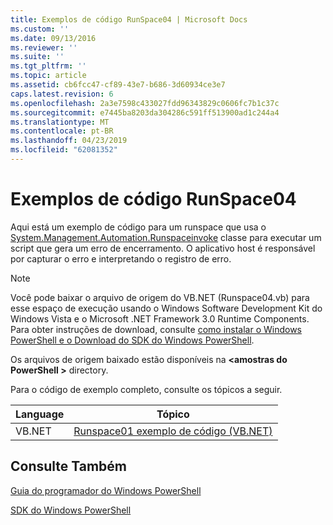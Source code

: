 ```yaml
---
title: Exemplos de código RunSpace04 | Microsoft Docs
ms.custom: ''
ms.date: 09/13/2016
ms.reviewer: ''
ms.suite: ''
ms.tgt_pltfrm: ''
ms.topic: article
ms.assetid: cb6fcc47-cf89-43e7-b686-3d60934ce3e7
caps.latest.revision: 6
ms.openlocfilehash: 2a3e7598c433027fdd96343829c0606fc7b1c37c
ms.sourcegitcommit: e7445ba8203da304286c591ff513900ad1c244a4
ms.translationtype: MT
ms.contentlocale: pt-BR
ms.lasthandoff: 04/23/2019
ms.locfileid: "62081352"
---
```

# <a name="runspace04-code-samples"></a>Exemplos de código RunSpace04

Aqui está um exemplo de código para um runspace que usa o [System.Management.Automation.Runspaceinvoke](/dotnet/api/System.Management.Automation.RunspaceInvoke) classe para executar um script que gera um erro de encerramento. O aplicativo host é responsável por capturar o erro e interpretando o registro de erro.

> [!NOTE]
> Você pode baixar o arquivo de origem do VB.NET (Runspace04.vb) para esse espaço de execução usando o Windows Software Development Kit do Windows Vista e o Microsoft .NET Framework 3.0 Runtime Components. Para obter instruções de download, consulte [como instalar o Windows PowerShell e o Download do SDK do Windows PowerShell](/powershell/developer/installing-the-windows-powershell-sdk).
>
> Os arquivos de origem baixado estão disponíveis na  **\<amostras do PowerShell >** directory.

Para o código de exemplo completo, consulte os tópicos a seguir.

|Language|Tópico|
|--------------|-----------|
|VB.NET|[Runspace01 exemplo de código (VB.NET)](./runspace01-vb-net-code-sample.md)|

## <a name="see-also"></a>Consulte Também

[Guia do programador do Windows PowerShell](./windows-powershell-programmer-s-guide.md)

[SDK do Windows PowerShell](../windows-powershell-reference.md)